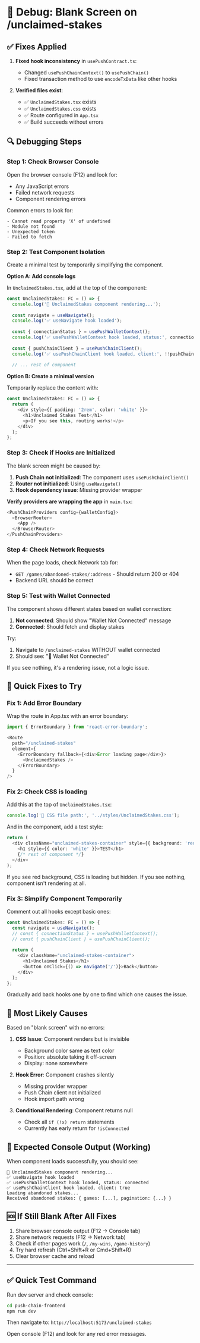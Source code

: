 # 🐛 Debug: Blank Screen on /unclaimed-stakes

## ✅ Fixes Applied

1. **Fixed hook inconsistency** in `usePushContract.ts`:
   - Changed `usePushChainContext()` to `usePushChain()` 
   - Fixed transaction method to use `encodeTxData` like other hooks

2. **Verified files exist**:
   - ✅ `UnclaimedStakes.tsx` exists
   - ✅ `UnclaimedStakes.css` exists
   - ✅ Route configured in `App.tsx`
   - ✅ Build succeeds without errors

## 🔍 Debugging Steps

### Step 1: Check Browser Console
Open the browser console (F12) and look for:
- Any JavaScript errors
- Failed network requests
- Component rendering errors

Common errors to look for:
```
- Cannot read property 'X' of undefined
- Module not found
- Unexpected token
- Failed to fetch
```

### Step 2: Test Component Isolation

Create a minimal test by temporarily simplifying the component.

**Option A: Add console logs**

In `UnclaimedStakes.tsx`, add at the top of the component:

```typescript
const UnclaimedStakes: FC = () => {
  console.log('🎯 UnclaimedStakes component rendering...');
  
  const navigate = useNavigate();
  console.log('✅ useNavigate hook loaded');
  
  const { connectionStatus } = usePushWalletContext();
  console.log('✅ usePushWalletContext hook loaded, status:', connectionStatus);
  
  const { pushChainClient } = usePushChainClient();
  console.log('✅ usePushChainClient hook loaded, client:', !!pushChainClient);
  
  // ... rest of component
```

**Option B: Create a minimal version**

Temporarily replace the content with:

```typescript
const UnclaimedStakes: FC = () => {
  return (
    <div style={{ padding: '2rem', color: 'white' }}>
      <h1>Unclaimed Stakes Test</h1>
      <p>If you see this, routing works!</p>
    </div>
  );
};
```

### Step 3: Check if Hooks are Initialized

The blank screen might be caused by:
1. **Push Chain not initialized**: The component uses `usePushChainClient()`
2. **Router not initialized**: Using `useNavigate()`
3. **Hook dependency issue**: Missing provider wrapper

**Verify providers are wrapping the app** in `main.tsx`:

```typescript
<PushChainProviders config={walletConfig}>
  <BrowserRouter>
    <App />
  </BrowserRouter>
</PushChainProviders>
```

### Step 4: Check Network Requests

When the page loads, check Network tab for:
- `GET /games/abandoned-stakes/:address` - Should return 200 or 404
- Backend URL should be correct

### Step 5: Test with Wallet Connected

The component shows different states based on wallet connection:
1. **Not connected**: Should show "Wallet Not Connected" message
2. **Connected**: Should fetch and display stakes

Try:
1. Navigate to `/unclaimed-stakes` WITHOUT wallet connected
2. Should see: "🔌 Wallet Not Connected"

If you see nothing, it's a rendering issue, not a logic issue.

## 🔧 Quick Fixes to Try

### Fix 1: Add Error Boundary

Wrap the route in App.tsx with an error boundary:

```typescript
import { ErrorBoundary } from 'react-error-boundary';

<Route
  path="/unclaimed-stakes"
  element={
    <ErrorBoundary fallback={<div>Error loading page</div>}>
      <UnclaimedStakes />
    </ErrorBoundary>
  }
/>
```

### Fix 2: Check CSS is loading

Add this at the top of `UnclaimedStakes.tsx`:

```typescript
console.log('🎨 CSS file path:', '../styles/UnclaimedStakes.css');
```

And in the component, add a test style:

```typescript
return (
  <div className="unclaimed-stakes-container" style={{ background: 'red', minHeight: '100vh' }}>
    <h1 style={{ color: 'white' }}>TEST</h1>
    {/* rest of component */}
  </div>
);
```

If you see red background, CSS is loading but hidden.
If you see nothing, component isn't rendering at all.

### Fix 3: Simplify Component Temporarily

Comment out all hooks except basic ones:

```typescript
const UnclaimedStakes: FC = () => {
  const navigate = useNavigate();
  // const { connectionStatus } = usePushWalletContext();
  // const { pushChainClient } = usePushChainClient();
  
  return (
    <div className="unclaimed-stakes-container">
      <h1>Unclaimed Stakes</h1>
      <button onClick={() => navigate('/')}>Back</button>
    </div>
  );
};
```

Gradually add back hooks one by one to find which one causes the issue.

## 🎯 Most Likely Causes

Based on "blank screen" with no errors:

1. **CSS Issue**: Component renders but is invisible
   - Background color same as text color
   - Position: absolute taking it off-screen
   - Display: none somewhere

2. **Hook Error**: Component crashes silently
   - Missing provider wrapper
   - Push Chain client not initialized
   - Hook import path wrong

3. **Conditional Rendering**: Component returns null
   - Check all `if (!x) return` statements
   - Currently has early return for `!isConnected`

## 📝 Expected Console Output (Working)

When component loads successfully, you should see:

```
🎯 UnclaimedStakes component rendering...
✅ useNavigate hook loaded
✅ usePushWalletContext hook loaded, status: connected
✅ usePushChainClient hook loaded, client: true
Loading abandoned stakes...
Received abandoned stakes: { games: [...], pagination: {...} }
```

## 🆘 If Still Blank After All Fixes

1. Share browser console output (F12 → Console tab)
2. Share network requests (F12 → Network tab)
3. Check if other pages work (`/`, `/my-wins`, `/game-history`)
4. Try hard refresh (Ctrl+Shift+R or Cmd+Shift+R)
5. Clear browser cache and reload

---

## ✅ Quick Test Command

Run dev server and check console:

```bash
cd push-chain-frontend
npm run dev
```

Then navigate to: `http://localhost:5173/unclaimed-stakes`

Open console (F12) and look for any red error messages.

